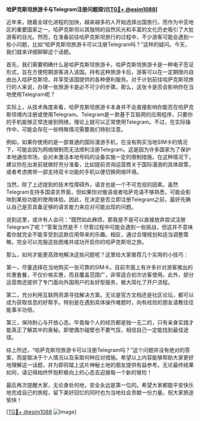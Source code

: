 **哈萨克斯坦旅游卡与Telegram注册问题探讨[[TG💪+ @esim1088](https://t.me/s/esim1088)]**

近年来，随着全球化进程的加快，越来越多的人开始选择出国旅行。而作为中亚地区的重要国家之一，哈萨克斯坦以其独特的自然风光和丰富的文化历史吸引了大批游客的目光。然而，在准备前往哈萨克斯坦旅行的过程中，不少游客可能会遇到一些小问题，比如“哈萨克斯坦旅游卡可以注册Telegram吗？”这样的疑问。今天，我们就来详细聊聊这个话题。

首先，我们需要明确什么是哈萨克斯坦旅游卡。哈萨克斯坦旅游卡是一种电子签证形式，旨在方便短期游客进入该国。持有这种旅游卡后，游客可以在一定期限内自由出入哈萨克斯坦，并享受该国提供的各种便利服务。对于计划前往哈萨克斯坦旅行的人来说，办理一张旅游卡是必不可少的步骤。那么，这张卡是否会影响你在当地使用Telegram呢？

实际上，从技术角度来看，哈萨克斯坦旅游卡本身并不会直接影响你能否在哈萨克斯坦境内注册或使用Telegram。Telegram是一款基于互联网的应用程序，只要你的手机能够正常连接到网络，理论上就可以正常使用Telegram。不过，在实际操作中，可能会存在一些特殊情况需要我们特别注意。

例如，如果你使用的是一部普通的国际漫游手机，在没有购买当地SIM卡的情况下，可能会因为网络限制而无法顺利注册Telegram。这是因为许多国家为了保护本地通信市场，会对未激活本地号码的设备实施一定的限制措施。在这种情况下，建议你在出发前就做好充分准备，比如提前咨询运营商关于国际漫游的具体政策，或者考虑携带一部支持双卡功能的手机以便切换网络环境。

当然，除了上述提到的技术性障碍外，语言也是一个不可忽视的因素。虽然Telegram支持多国语言界面，但如果你对俄语或者哈萨克语不够熟悉，可能会影响到某些功能的使用体验。因此，在决定是否立即注册Telegram之前，最好先确认自己是否具备足够的语言能力来应对可能出现的问题。

说到这里，或许有人会问：“既然如此麻烦，那我是不是可以直接放弃尝试注册Telegram了呢？”答案当然是不！尽管过程中可能会遇到一些挑战，但这并不意味着你就完全不能享受到这款应用带来的乐趣。相反，通过合理规划和适当调整策略，完全可以克服这些困难并成功开启你的哈萨克斯坦之旅。

那么，如何才能更高效地解决这些问题呢？这里给大家推荐几个实用的小技巧：

第一，尽量选择在当地购买一张可靠的SIM卡。目前市面上有许多针对游客推出的优惠套餐，不仅价格实惠，而且覆盖范围广，非常适合初次访客使用。此外，部分运营商还提供了专门面向外国用户的友好型服务，极大简化了开户流程。

第二，充分利用互联网资源寻找解决方案。无论是官方文档还是社区论坛，都可以成为获取信息的好帮手。特别是在遇到具体操作难题时，向有经验的朋友请教往往能事半功倍。

第三，保持耐心与开放心态。毕竟每个人的经历都是独一无二的，只有亲身实践才能真正了解其中的奥秘。即使偶尔碰壁也不要气馁，相信自己一定能找到最佳途径。

综上所述，“哈萨克斯坦旅游卡可以注册Telegram吗？”这个问题并没有绝对的答案，而是取决于个人情况以及采取何种应对措施。希望以上内容能够帮助大家更好地理解这一话题，并为即将踏上这片神秘土地的朋友提供有益参考。无论最终结果如何，请记得始终怀抱积极向上的心态去迎接每一个新的冒险！

最后再次提醒大家，无论身处何地，安全永远是第一位的。希望大家都能平安快乐地完成自己的旅程，留下美好回忆的同时也为当地社会贡献一份力量。祝大家旅途愉快！

[[TG💪+ @esim1088](https://t.me/s/esim1088) ![Image](https://i.postimg.cc/4NQfJmqS/Snipaste-2025-05-13-00-14-12.png)]